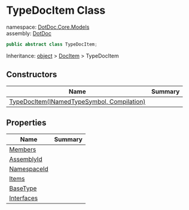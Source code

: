 ﻿# TypeDocItem Class

namespace: [DotDoc\.Core\.Models](../DotDoc.Core.Models.md)<br />
assembly: [DotDoc](../../DotDoc.md)



```csharp
public abstract class TypeDocItem;
```

Inheritance: [object](https://docs.microsoft.com/dotnet/api/System.Object) > [DocItem](../../DotDoc/DotDoc.Core.Models/DocItem.md) > TypeDocItem

## Constructors

| Name | Summary |
|------|---------|
| [TypeDocItem\(INamedTypeSymbol, Compilation\)](./TypeDocItem/$ctor.md) |  |

## Properties

| Name | Summary |
|------|---------|
| [Members](./TypeDocItem/Members.md) |  |
| [AssemblyId](./TypeDocItem/AssemblyId.md) |  |
| [NamespaceId](./TypeDocItem/NamespaceId.md) |  |
| [Items](./TypeDocItem/Items.md) |  |
| [BaseType](./TypeDocItem/BaseType.md) |  |
| [Interfaces](./TypeDocItem/Interfaces.md) |  |

